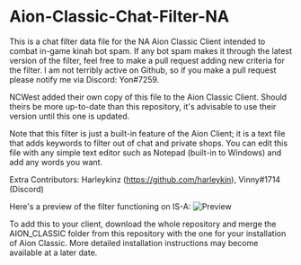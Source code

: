 # Aion-Classic-Chat-Filter-NA

This is a chat filter data file for the NA Aion Classic Client intended to combat in-game kinah bot spam. If any bot spam makes it through the latest version of the filter, feel free to make a pull request adding new criteria for the filter. I am not terribly active on Github, so if you make a pull request please notify me via Discord: Yon#7259.

NCWest added their own copy of this file to the Aion Classic Client. Should theirs be more up-to-date than this repository, it's advisable to use their version until this one is updated.

Note that this filter is just a built-in feature of the Aion Client; it is a text file that adds keywords to filter out of chat and private shops. You can edit this file with any simple text editor such as Notepad (built-in to Windows) and add any words you want.

Extra Contributors:
  Harleykinz (https://github.com/harleykin),
  Vinny#1714 (Discord)

Here's a preview of the filter functioning on IS-A:
![Preview](https://user-images.githubusercontent.com/59666778/123615428-25067080-d7ba-11eb-99ca-f987b735c5d0.png)

To add this to your client, download the whole repository and merge the AION_CLASSIC folder from this repository with the one for your installation of Aion Classic. More detailed installation instructions may become available at a later date.


